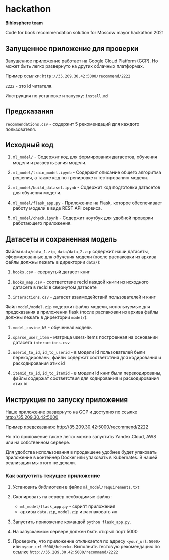 # hackathon
__Biblosphere team__

Code for book recommendation solution for Moscow mayor hackathon 2021

## Запущенное приложение для проверки
Запущенное приложение работает на Google Cloud Platform (GCP). Но может быть легко развернуто на других облачных платформах.

Пример ссылки: `http://35.209.30.42:5000/recommend/2222`

`2222` - это id читателя.

Инструкция по установке и запуску: `install.md`

## Предсказания

`recommendations.csv` - содержит 5 рекомендаций для каждого пользователя.


## Исходный код

1. `ml_model/` - Содержит код для формирования датасетов, обучения модели и развертывания модели.

2. `ml_model/train_model.ipynb` - Содержит описание общего алгоритма решения, а также код по тренировке и тестированию модели.

3. `ml_model/build_dataset.ipynb` - Содержит код подготовки датасетов для обучения модели.

4. `ml_model/flask_app.py` - Приложение на Flask, которое обеспечивает работу модели в виде REST API сервиса.

5. `ml_model/check.ipynb` - Содержит ноутбук для удобной проверки работающего приложения. 



## Датасеты и сохраненная модель

Файлы `data/data_1.zip`, `data/data_2.zip` содержит наши датасеты, сформированные для обучения модели (после распаковки из архива файлы должны лежать в директории `data/`):

1. `books.csv` - свернутый датасет книг

2. `books_map.csv` - соответствие recId каждой книги из исходного датасета в recId в свернутом датасете

3. `interactions.csv` - датасет взаимодействий пользователей и книг


Файл `model/model.zip` содержит файлы модели, используемые для предсказания в приложении flask (после распаковки из архива файлы должны лежать в директории `model/`):

1. `model_cosine_k5` - обученная модель

2. `sparse_user_item` - матрица users-items построенная на основании датасета `interactions.csv`

3. `userid_to_id`, `id_to_userid` - в модели id пользователей были перекодированы, файлы содержат соответствия для кодирования и раскодирования этих id

4. `itemid_to_id`, `id_to_itemid` - в модели id книг были перекодированы, файлы содержат соответствия для кодирования и раскодирования этих id

## Инструкция по запуску приложения
Наше приложение развернуто на GCP и доступно по ссылке http://35.209.30.42:5000

Пример предсказания: http://35.209.30.42:5000/recommend/2222

Но это приложение также легко можно запустить Yandex.Cloud, AWS или на собственном сервере.

Для удобства использования в продакшене удобнее будет упаковать приложение в контейнер Docker или упаковать в Kubernates. В нашей реализации мы этого не делали.

### Как запустить текущее приложение
1. Установить библиотеки в файле `ml_model/requirements.txt`

1. Скопировать на сервер необходимые файлы:
    - `ml_model/flask_app.py` - скрипт приложения
    - архивы `data.zip`, `model.zip` и распаковать их

2. Запустить приложение командой `python flask_app.py`.

3. На запускаемом сервере должен быть открыт порт 5000

4. Проверить, что приложение откликается по адресу `<your_url:5000>` или `<your_url:5000/hcheck>`. Выполнить тестовую рекомендацию по ссылке `http://35.209.30.42:5000/recommend/2222`
